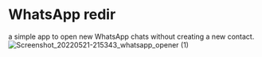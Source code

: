 # WhatsApp redir

a simple app to open new WhatsApp chats without creating a new contact.![Screenshot_20220521-215343_whatsapp_opener (1)](https://user-images.githubusercontent.com/88841027/169654937-d87dced7-4d37-45e9-a9a0-edf3fa5a1405.png)
